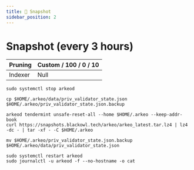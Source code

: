 ```yaml
---
title: 📸 Snapshot
sidebar_position: 2
---
```


# Snapshot (every 3 hours)

| Pruning | Custom / 100 / 0 / 10 |
|---------|------------------|
| Indexer |       Null       |

```
sudo systemctl stop arkeod

cp $HOME/.arkeo/data/priv_validator_state.json $HOME/.arkeo/priv_validator_state.json.backup 

arkeod tendermint unsafe-reset-all --home $HOME/.arkeo --keep-addr-book 
curl https://snapshots.blackowl.tech/arkeo/arkeo_latest.tar.lz4 | lz4 -dc - | tar -xf - -C $HOME/.arkeo

mv $HOME/.arkeo/priv_validator_state.json.backup $HOME/.arkeo/data/priv_validator_state.json 

sudo systemctl restart arkeod
sudo journalctl -u arkeod -f --no-hostname -o cat
```
